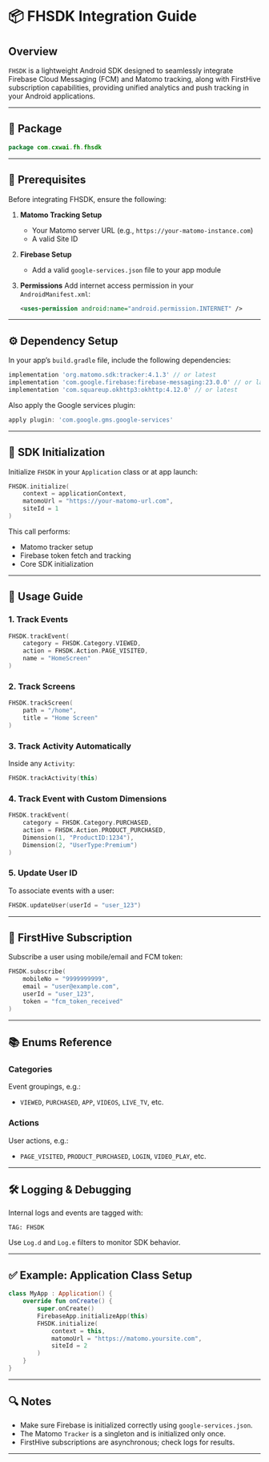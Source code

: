 # 📦 FHSDK Integration Guide

## Overview

`FHSDK` is a lightweight Android SDK designed to seamlessly integrate Firebase Cloud Messaging (FCM) and Matomo tracking, along with FirstHive subscription capabilities, providing unified analytics and push tracking in your Android applications.

---

## 📁 Package

```kotlin
package com.cxwai.fh.fhsdk
```

---

## 🔧 Prerequisites

Before integrating FHSDK, ensure the following:

1. **Matomo Tracking Setup**
   - Your Matomo server URL (e.g., `https://your-matomo-instance.com`)
   - A valid Site ID

2. **Firebase Setup**
   - Add a valid `google-services.json` file to your app module

3. **Permissions**
   Add internet access permission in your `AndroidManifest.xml`:

   ```xml
   <uses-permission android:name="android.permission.INTERNET" />
   ```

---

## ⚙️ Dependency Setup

In your app’s `build.gradle` file, include the following dependencies:

```groovy
implementation 'org.matomo.sdk:tracker:4.1.3' // or latest
implementation 'com.google.firebase:firebase-messaging:23.0.0' // or latest
implementation 'com.squareup.okhttp3:okhttp:4.12.0' // or latest
```

Also apply the Google services plugin:

```groovy
apply plugin: 'com.google.gms.google-services'
```

---

## 🔌 SDK Initialization

Initialize `FHSDK` in your `Application` class or at app launch:

```kotlin
FHSDK.initialize(
    context = applicationContext,
    matomoUrl = "https://your-matomo-url.com",
    siteId = 1
)
```

This call performs:

- Matomo tracker setup  
- Firebase token fetch and tracking  
- Core SDK initialization

---

## 🚀 Usage Guide

### 1. Track Events

```kotlin
FHSDK.trackEvent(
    category = FHSDK.Category.VIEWED,
    action = FHSDK.Action.PAGE_VISITED,
    name = "HomeScreen"
)
```

### 2. Track Screens

```kotlin
FHSDK.trackScreen(
    path = "/home",
    title = "Home Screen"
)
```

### 3. Track Activity Automatically

Inside any `Activity`:

```kotlin
FHSDK.trackActivity(this)
```

### 4. Track Event with Custom Dimensions

```kotlin
FHSDK.trackEvent(
    category = FHSDK.Category.PURCHASED,
    action = FHSDK.Action.PRODUCT_PURCHASED,
    Dimension(1, "ProductID:1234"),
    Dimension(2, "UserType:Premium")
)
```

### 5. Update User ID

To associate events with a user:

```kotlin
FHSDK.updateUser(userId = "user_123")
```

---

## 🔔 FirstHive Subscription

Subscribe a user using mobile/email and FCM token:

```kotlin
FHSDK.subscribe(
    mobileNo = "9999999999",
    email = "user@example.com",
    userId = "user_123",
    token = "fcm_token_received"
)
```

---

## 📚 Enums Reference

### Categories

Event groupings, e.g.:

- `VIEWED`, `PURCHASED`, `APP`, `VIDEOS`, `LIVE_TV`, etc.

### Actions

User actions, e.g.:

- `PAGE_VISITED`, `PRODUCT_PURCHASED`, `LOGIN`, `VIDEO_PLAY`, etc.

---

## 🛠 Logging & Debugging

Internal logs and events are tagged with:

```
TAG: FHSDK
```

Use `Log.d` and `Log.e` filters to monitor SDK behavior.

---

## ✅ Example: Application Class Setup

```kotlin
class MyApp : Application() {
    override fun onCreate() {
        super.onCreate()
        FirebaseApp.initializeApp(this)
        FHSDK.initialize(
            context = this,
            matomoUrl = "https://matomo.yoursite.com",
            siteId = 2
        )
    }
}
```

---

## 🔍 Notes

- Make sure Firebase is initialized correctly using `google-services.json`.
- The Matomo `Tracker` is a singleton and is initialized only once.
- FirstHive subscriptions are asynchronous; check logs for results.

---

